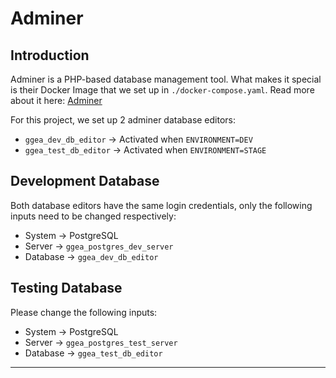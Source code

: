 # Adminer

## Introduction

Adminer is a PHP-based database management tool. What makes it special is their Docker Image that we set up in `./docker-compose.yaml`. Read more about it here: [Adminer](https://www.adminer.org/)

For this project, we set up 2 adminer database editors:

* `ggea_dev_db_editor` $\rightarrow$ Activated when `ENVIRONMENT=DEV`
* `ggea_test_db_editor` $\rightarrow$ Activated when `ENVIRONMENT=STAGE`

## Development Database

Both database editors have the same login credentials, only the following inputs need to be changed respectively:

* System $\rightarrow$ PostgreSQL
* Server $\rightarrow$ `ggea_postgres_dev_server`
* Database $\rightarrow$ `ggea_dev_db_editor`

## Testing Database

Please change the following inputs:

* System $\rightarrow$ PostgreSQL
* Server $\rightarrow$ `ggea_postgres_test_server`
* Database $\rightarrow$ `ggea_test_db_editor`

---
